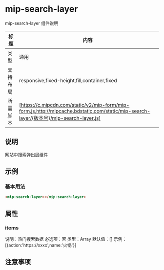 # mip-search-layer

mip-search-layer 组件说明

标题|内容
----|----
类型|通用
支持布局|responsive,fixed-height,fill,container,fixed
所需脚本| [https://c.mipcdn.com/static/v2/mip-form/mip-form.js,http://mipcache.bdstatic.com/static/mip-search-layer/{版本号}/mip-search-layer.js]

## 说明

网站中搜索弹出层组件

## 示例

### 基本用法

```html
<mip-search-layer></mip-search-layer>
```

## 属性

### items

说明：热门搜索数据
必选项：否
类型：Array
默认值：[]
示例：[{action:'https://xxxx',name:'火锅'}]

## 注意事项

